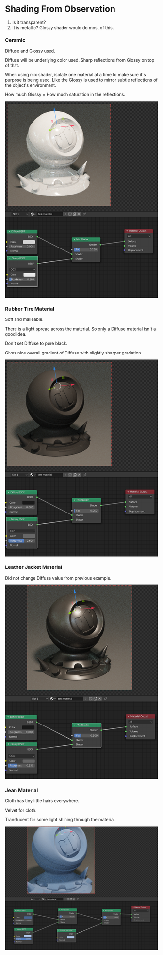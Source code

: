 # Shading From Observation

1. Is it transparent?
2. It is metallic? Glossy shader would do most of this.

### Ceramic

Diffuse and Glossy used.

Diffuse will be underlying color used. Sharp reflections from Glossy on top of that.

When using mix shader, isolate one material at a time to make sure it's purpose is being used. Like the Glossy is used to mirror subtle reflections of the object's environment.

How much Glossy = How much saturation in the reflections.

![](../../../.gitbook/assets/image%20%2869%29.png)

### Rubber Tire Material

Soft and malleable.

There is a light spread across the material. So only a Diffuse material isn't a good idea.

Don't set Diffuse to pure black.

Gives nice overall gradient of Diffuse with slightly sharper gradation.

![](../../../.gitbook/assets/image%20%2868%29.png)

### Leather Jacket Material

Did not change Diffuse value from previous example.

![](../../../.gitbook/assets/image%20%2858%29.png)

### Jean Material

Cloth has tiny little hairs everywhere.

Velvet for cloth.

Translucent for some light shining through the material.

![](../../../.gitbook/assets/image%20%2863%29.png)

